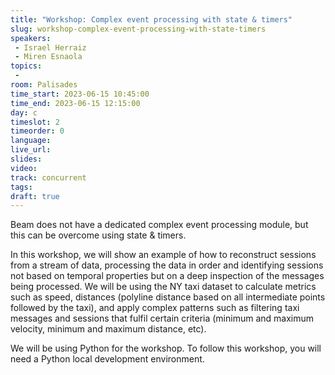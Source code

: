 ```yaml
---
title: "Workshop: Complex event processing with state & timers"
slug: workshop-complex-event-processing-with-state-timers
speakers:
 - Israel Herraiz
 - Miren Esnaola
topics:
 - 
room: Palisades
time_start: 2023-06-15 10:45:00
time_end: 2023-06-15 12:15:00
day: c
timeslot: 2
timeorder: 0
language: 
live_url: 
slides: 
video: 
track: concurrent
tags:
draft: true
---
```


Beam does not have a dedicated complex event processing module, but this can be overcome using state & timers.
 
 
 
 In this workshop, we will show an example of how to reconstruct sessions from a stream of data, processing the data in order and identifying sessions not based on temporal properties but on a deep inspection of the messages being processed. We will be using the NY taxi dataset to calculate metrics such as speed, distances (polyline distance based on all intermediate points followed by the taxi), and apply complex patterns such as filtering taxi messages and sessions that fulfil certain criteria (minimum and maximum velocity, minimum and maximum distance, etc).
 
 
 
 We will be using Python for the workshop. To follow this workshop, you will need a Python local development environment.